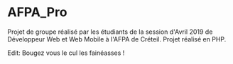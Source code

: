 # AFPA_Pro
Projet de groupe réalisé par les étudiants de la session d'Avril 2019 de Développeur Web et Web Mobile à l'AFPA de Créteil. Projet réalisé en PHP.

Edit: Bougez vous le cul les fainéasses !
